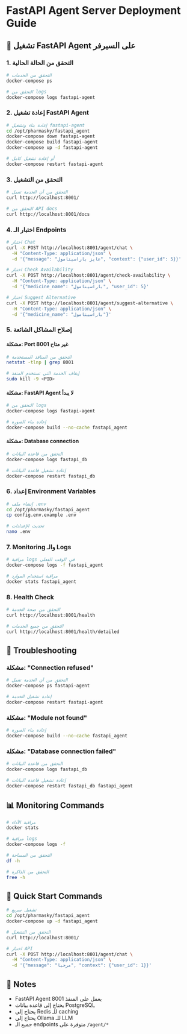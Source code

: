 # FastAPI Agent Server Deployment Guide

## 🚀 تشغيل FastAPI Agent على السيرفر

### 1. التحقق من الحالة الحالية
```bash
# التحقق من الخدمات
docker-compose ps

# التحقق من logs
docker-compose logs fastapi-agent
```

### 2. إعادة تشغيل FastAPI Agent
```bash
# إعادة بناء وتشغيل fastapi-agent
cd /opt/pharmasky/fastapi_agent
docker-compose down fastapi-agent
docker-compose build fastapi-agent
docker-compose up -d fastapi-agent

# أو إعادة تشغيل كامل
docker-compose restart fastapi-agent
```

### 3. التحقق من التشغيل
```bash
# التحقق من أن الخدمة تعمل
curl http://localhost:8001/

# التحقق من API docs
curl http://localhost:8001/docs
```

### 4. اختبار الـ Endpoints
```bash
# اختبار Chat
curl -X POST http://localhost:8001/agent/chat \
  -H "Content-Type: application/json" \
  -d '{"message": "عايز باراسيتامول", "context": {"user_id": 5}}'

# اختبار Check Availability
curl -X POST http://localhost:8001/agent/check-availability \
  -H "Content-Type: application/json" \
  -d '{"medicine_name": "باراسيتامول", "user_id": 5}'

# اختبار Suggest Alternative
curl -X POST http://localhost:8001/agent/suggest-alternative \
  -H "Content-Type: application/json" \
  -d '{"medicine_name": "باراسيتامول"}'
```

### 5. إصلاح المشاكل الشائعة

#### مشكلة: Port 8001 غير متاح
```bash
# التحقق من المنافذ المستخدمة
netstat -tlnp | grep 8001

# إيقاف الخدمة التي تستخدم المنفذ
sudo kill -9 <PID>
```

#### مشكلة: FastAPI Agent لا يبدأ
```bash
# التحقق من logs
docker-compose logs fastapi-agent

# إعادة بناء الصورة
docker-compose build --no-cache fastapi_agent
```

#### مشكلة: Database connection
```bash
# التحقق من قاعدة البيانات
docker-compose logs fastapi_db

# إعادة تشغيل قاعدة البيانات
docker-compose restart fastapi_db
```

### 6. إعداد Environment Variables
```bash
# إنشاء ملف .env
cd /opt/pharmasky/fastapi_agent
cp config.env.example .env

# تحديث الإعدادات
nano .env
```

### 7. Monitoring والـ Logs
```bash
# مراقبة logs في الوقت الفعلي
docker-compose logs -f fastapi_agent

# مراقبة استخدام الموارد
docker stats fastapi_agent
```

### 8. Health Check
```bash
# التحقق من صحة الخدمة
curl http://localhost:8001/health

# التحقق من جميع الخدمات
curl http://localhost:8001/health/detailed
```

## 🔧 Troubleshooting

### مشكلة: "Connection refused"
```bash
# التحقق من أن الخدمة تعمل
docker-compose ps fastapi-agent

# إعادة تشغيل الخدمة
docker-compose restart fastapi-agent
```

### مشكلة: "Module not found"
```bash
# إعادة بناء الصورة
docker-compose build --no-cache fastapi_agent
```

### مشكلة: "Database connection failed"
```bash
# التحقق من قاعدة البيانات
docker-compose logs fastapi_db

# إعادة تشغيل قاعدة البيانات
docker-compose restart fastapi_db fastapi_agent
```

## 📊 Monitoring Commands

```bash
# مراقبة الأداء
docker stats

# مراقبة logs
docker-compose logs -f

# التحقق من المساحة
df -h

# التحقق من الذاكرة
free -h
```

## 🚀 Quick Start Commands

```bash
# تشغيل سريع
cd /opt/pharmasky/fastapi_agent
docker-compose up -d fastapi_agent

# التحقق من التشغيل
curl http://localhost:8001/

# اختبار API
curl -X POST http://localhost:8001/agent/chat \
  -H "Content-Type: application/json" \
  -d '{"message": "مرحبا", "context": {"user_id": 1}}'
```

## 📝 Notes

- FastAPI Agent يعمل على المنفذ 8001
- يحتاج إلى قاعدة بيانات PostgreSQL
- يحتاج إلى Redis للـ caching
- يحتاج إلى Ollama للـ LLM
- جميع الـ endpoints متوفرة على `/agent/*`
